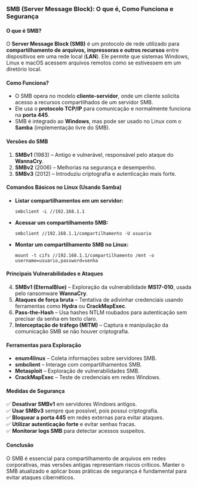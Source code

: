 ### **SMB (Server Message Block): O que é, Como Funciona e Segurança**

#### **O que é SMB?**

O **Server Message Block (SMB)** é um protocolo de rede utilizado para **compartilhamento de arquivos, impressoras e outros recursos** entre dispositivos em uma rede local (**LAN**). Ele permite que sistemas Windows, Linux e macOS acessem arquivos remotos como se estivessem em um diretório local.

#### **Como Funciona?**

- O SMB opera no modelo **cliente-servidor**, onde um cliente solicita acesso a recursos compartilhados de um servidor SMB.
- Ele usa o **protocolo TCP/IP** para comunicação e normalmente funciona na **porta 445**.
- SMB é integrado ao **Windows**, mas pode ser usado no Linux com o **Samba** (implementação livre do SMB).

#### **Versões do SMB**

1. **SMBv1** (1983) – Antigo e vulnerável, responsável pelo ataque do **WannaCry**.
2. **SMBv2** (2006) – Melhorias na segurança e desempenho.
3. **SMBv3** (2012) – Introduziu criptografia e autenticação mais forte.

#### **Comandos Básicos no Linux (Usando Samba)**

- **Listar compartilhamentos em um servidor:**
    
    `smbclient -L //192.168.1.1`
    
- **Acessar um compartilhamento SMB:**
    
    `smbclient //192.168.1.1/compartilhamento -U usuario`
    
- **Montar um compartilhamento SMB no Linux:**
    
    `mount -t cifs //192.168.1.1/compartilhamento /mnt -o username=usuario,password=senha`
    

#### **Principais Vulnerabilidades e Ataques**

4. **SMBv1 (EternalBlue)** – Exploração da vulnerabilidade **MS17-010**, usada pelo ransomware **WannaCry**.
5. **Ataques de força bruta** – Tentativa de adivinhar credenciais usando ferramentas como **Hydra** ou **CrackMapExec**.
6. **Pass-the-Hash** – Usa hashes NTLM roubados para autenticação sem precisar da senha em texto claro.
7. **Interceptação de tráfego (MITM)** – Captura e manipulação da comunicação SMB se não houver criptografia.

#### **Ferramentas para Exploração**

- **enum4linux** – Coleta informações sobre servidores SMB.
- **smbclient** – Interage com compartilhamentos SMB.
- **Metasploit** – Exploração de vulnerabilidades SMB.
- **CrackMapExec** – Teste de credenciais em redes Windows.

#### **Medidas de Segurança**

✅ **Desativar SMBv1** em servidores Windows antigos.  
✅ **Usar SMBv3** sempre que possível, pois possui criptografia.  
✅ **Bloquear a porta 445** em redes externas para evitar ataques.  
✅ **Utilizar autenticação forte** e evitar senhas fracas.  
✅ **Monitorar logs SMB** para detectar acessos suspeitos.

#### **Conclusão**

O SMB é essencial para compartilhamento de arquivos em redes corporativas, mas versões antigas representam riscos críticos. Manter o SMB atualizado e aplicar boas práticas de segurança é fundamental para evitar ataques cibernéticos.